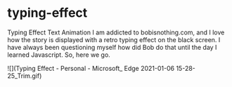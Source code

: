 # typing-effect

Typing Effect Text Animation
I am addicted to bobisnothing.com, and I love how the story is displayed with a retro typing effect on the black screen. I have always been questioning myself how did Bob do that until the day I learned Javascript. So, here we go.

![](Typing Effect - Personal - Microsoft_ Edge 2021-01-06 15-28-25_Trim.gif)
